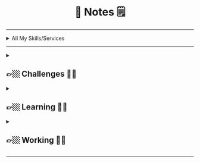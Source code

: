 <div align="center">

 <h1> 📝 Notes 🗒 </h1>

</div>

---

<details>
 <summary>
All My Skills/Services
 </summary>

 <br>
 
- Industry Knowledge
- Tools & Technologies
- Interpersonal Skills
- Self Learning
- Computer Science
- Operating Systems
- Linux System Administration
- Ethical Hacking
- Technical Support
- Web Development
- Python (Programming Language)
- Network Security
- Information Security
- IT Hardware Support
- Help Desk Support
- Information Technology
- Search Engine Optimization (SEO)
- Digital Forensics
- Bash (Programming Language)
- Shell (Programming Language)
- PHP (Programming Language)
- Voice over IP (VoIP)
- Tools & Technologies
- Operating System Administration
- Network Administration
- Virtual Machines
- Offenssive Security
- CSS (Programming Language)
- JavaScript (Programming Language)
- Windows System Administration
- MacOS System Administration
- Office Productivity
- Personal Development
- Photography & Video
- Music Production
- Software Development
- TryHackMe
- Project Management
- Human Resources
- Career Development
- Memory & Study Skills
- Graphic Design & Illustration
- Product Marketing
- Arts & Crafts
- Health & Fitness
- Safety & First Aid
- Martial Arts & Self Defense
- Penetration Tester
- Troubleshooting

 </details>

---

<details>

 <summary>
<h2> 👉🏼 Challenges 🤞🏼 </h2>
  </summary>
 
<h5> 

- <a href="https://tryhackme.com/p/Anlominus">Try Hack Me</a> 
- <a href="https://scs.hacking-lab.com/events">Hacking Lab</a> 
- <a href="https://hackerone.com/anlominus?type=user">HackerOne</a> 
- <a href="https://www.ctfsecurinets.com/users/3839">ctfsecurinets</a> 
- <a href="https://www.root-me.org/%E2%80%AAAnlominus?inc=info&lang=en">root-me</a> 
- [LeetCode](https://leetcode.com/Anlominus/) 
- [HackTheBox](https://www.hackthebox.com/home/users/profile/150095) 
    
</h5>

</details>


<details>

 <summary>
<h2> 👉🏼 Learning 🤞🏼 </h2>
  </summary>
 <h5>

- <a href="https://docs.microsoft.com/en-us/users/anlominus/">Microsoft Learn</a> ~ 
- <a href="https://www.markdownguide.org/tools/">Markdown Guide Markdown Guide</a> ~ 
- <a href="https://www.sololearn.com/profile/14430086">SoloLearn Profile</a>
  
  
 </h5>
</details>


<details>

 <summary>
  <h2> 👉🏼 Working 🤞🏼 </h2>
 </summary>
 <h5>

# 🎯List To Do !

### Finish Tools Objectives
- - [ ] [👨‍💻 HacKing 👨‍💻](https://github.com/Anlominus/HacKing)
- - [ ] [👨‍💻 PenTest 👨‍💻](https://github.com/Anlominus/PenTest)
- - [ ] [👨‍💻 ScanPro 👨‍💻](https://github.com/Anlominus/ScanPro)
- - [ ] [🎯 Goals 🎯](https://github.com/Anlominus/Goals)
  
### Finish Web Site Objectives
#### CodePen:
- - [ ] [CodePen](https://codepen.io/Anlominus)
- - [ ] [Project](https://codepen.io/Anlominus/project/full/ZRoBbv)
- - [ ] [WebSite](https://cdpn.io/Anlominus/debug/eYGBGEa/yPAJjRVDXBoA)
  
 
 </h5>
</details>

---


